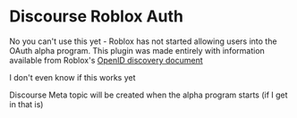 # Discourse Roblox Auth

No you can't use this yet - Roblox has not started allowing users into the OAuth alpha program. This plugin was made entirely with information available from Roblox's [OpenID discovery document](https://apis.roblox.com/oauth/.well-known/openid-configuration)

I don't even know if this works yet

Discourse Meta topic will be created when the alpha program starts (if I get in that is)